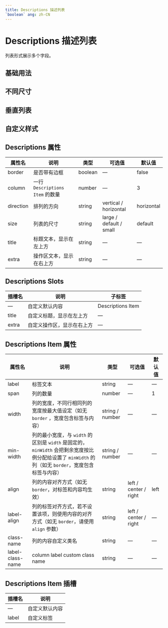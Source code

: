 ```yaml
---
title: Descriptions 描述列表
`boolean` ang: zh-CN
---
```


# Descriptions 描述列表

列表形式展示多个字段。

## 基础用法

<code src="./basic-usage.tsx"></code>

## 不同尺寸

<code src="./sizes.tsx"></code>

## 垂直列表

<code src="./vertical-list.tsx"></code>

## 自定义样式

<code src="./customized-style.tsx"></code>

## Descriptions 属性

| 属性名    | 说明                            | 类型    | 可选值                  | 默认值     |
| --------- | ------------------------------- | ------- | ----------------------- | ---------- |
| border    | 是否带有边框                    | boolean | —                       | false      |
| column    | 一行 `Descriptions Item` 的数量 | number  | —                       | 3          |
| direction | 排列的方向                      | string  | vertical / horizontal   | horizontal |
| size      | 列表的尺寸                      | string  | large / default / small | default    |
| title     | 标题文本，显示在左上方          | string  | —                       | —          |
| extra     | 操作区文本，显示在右上方        | string  | —                       | —          |

## Descriptions Slots

| 插槽名 | 说明                       | 子标签            |
| ------ | -------------------------- | ----------------- |
| —      | 自定义默认内容             | Descriptions Item |
| title  | 自定义标题，显示在左上方   | —                 |
| extra  | 自定义操作区，显示在右上方 | —                 |

## Descriptions Item 属性

| 属性名           | 说明                                                                                                                                               | 类型            | 可选值                | 默认值 |
| ---------------- | -------------------------------------------------------------------------------------------------------------------------------------------------- | --------------- | --------------------- | ------ |
| label            | 标签文本                                                                                                                                           | string          | —                     | —      |
| span             | 列的数量                                                                                                                                           | number          | —                     | 1      |
| width            | 列的宽度，不同行相同列的宽度按最大值设定（如无 `border` ，宽度包含标签与内容）                                                                     | string / number | —                     | —      |
| min-width        | 列的最小宽度，与 `width` 的区别是 `width` 是固定的，`minWidth` 会把剩余宽度按比例分配给设置了 `minWidth` 的列（如无 `border`，宽度包含标签与内容） | string / number | —                     | —      |
| align            | 列的内容对齐方式（如无 `border`，对标签和内容均生效）                                                                                              | string          | left / center / right | left   |
| label-align      | 列的标签对齐方式，若不设置该项，则使用内容的对齐方式（如无 `border`，请使用 `align` 参数）                                                         | string          | left / center / right | —      |
| class-name       | 列的内容自定义类名                                                                                                                                 | string          | —                     | —      |
| label-class-name | column label custom class name                                                                                                                     | string          | —                     | —      |

## Descriptions Item 插槽

| 插槽名 | 说明           |
| ------ | -------------- |
| —      | 自定义默认内容 |
| label  | 自定义标签     |
